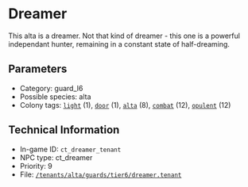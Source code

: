 # Dreamer

This alta is a dreamer. Not that kind of dreamer - this one is a powerful independant hunter, remaining in a constant state of half-dreaming.

## Parameters

- Category: guard_l6
- Possible species: alta
- Colony tags: [`light`](https://ceterai.github.io/MyEnternia/Wiki/Tags/Light) (1), [`door`](https://ceterai.github.io/MyEnternia/Wiki/Tags/Door) (1), [`alta`](https://ceterai.github.io/MyEnternia/Wiki/Tags/Alta) (8), [`combat`](https://ceterai.github.io/MyEnternia/Wiki/Tags/Combat) (12), [`opulent`](https://ceterai.github.io/MyEnternia/Wiki/Tags/Opulent) (12)

## Technical Information

- In-game ID: `ct_dreamer_tenant`
- NPC type: ct_dreamer
- Priority: 9
- File: [`/tenants/alta/guards/tier6/dreamer.tenant`](https://github.com/Ceterai/Enternia/blob/main/tenants/alta/guards/tier6/dreamer.tenant)
